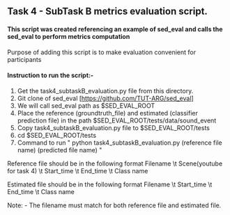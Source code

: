 ## Task 4 - SubTask B metrics evaluation script. 

#### This script was created referencing an example of sed_eval and calls the sed_eval to perform metrics computation
Purpose of adding this script is to make evaluation convenient for participants

#### Instruction to run the script:- 
1. Get the task4_subtaskB_evaluation.py file from this directory. 
2. Git clone of sed_eval [https://github.com/TUT-ARG/sed_eval]
3. We will call sed_eval path as $SED_EVAL_ROOT
4. Place the reference (groundtruth_file) and estimated (classifier prediction file) in the path $SED_EVAL_ROOT/tests/data/sound_event
5. Copy task4_subtaskB_evaluation.py file to $SED_EVAL_ROOT/tests
6. cd $SED_EVAL_ROOT/tests
7. Command to run " python task4_subtaskB_evaluation.py (reference file name) (predicted file name) "

Reference file should be in the following format
Filename \t Scene(youtube for task 4) \t Start_time \t End_time \t Class name

Estimated file should be in the following format
Filename \t Start_time \t End_time \t Class name

Note: - The filename must match for both reference file and estimated file. 
